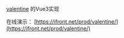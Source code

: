 [valentine](https://github.com/yacan8/valentine) 的Vue3实现

在线演示： [https://ifront.net/prod/valentine/](https://ifront.net/prod/valentine/)

